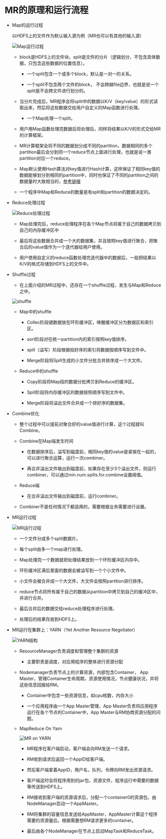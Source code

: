# MR的原理和运行流程

- Map的运行过程

    以HDFS上的文件作为默认输入源为例（MR也可以有其他的输入源）

    ![Map运行过程][1]

    - block是HDFS上的文件块，split是文件的分片（逻辑划分，不包含具体数据，只包含这些数据的位置信息）。

        - 一个split包含一个或多个block，默认是一对一的关系。

        - 一个split不包含两个文件的block， 不会跨越file边界，也就是说一个split是不会跨文件进行划分的。

    - 当分片完成后，MR程序会将split中的数据以K/V（key/value）的形式读取出来，然后将这些数据交给用户自定义的Map函数进行处理。

        - 一个Map处理一个split。

    - 用户用Map函数处理完数据后将处理后，同样将结果以K/V的形式交给MR的计算框架。

    - MR计算框架会将不同的数据划分成不同的partition，数据相同的多个partition最后会分到同一个reduce节点上面进行处理，也就是说一类partition对应一个reduce。

    - Map默认使用Hash算法对key值进行Hash计算，这样保证了相同key值的数据能够划分到相同的partition中，同时也保证了不同的partition之间的数据量时大致相当的，[参考链接][2]

    - 一个程序中Map和Reduce的数量是有split和partition的数据决定的。


- Reduce处理过程

    ![Reduce处理过程][3]

    - Map处理完后，reduce处理程序在各个Map节点将属于自己的数据拷贝到自己的内存缓冲区中

    - 最后将这些数据合并成一个大的数据集，并且按照key值进行聚合，把聚合后的value值作为一个迭代器给用户使用。

    - 用户使用自定义的reduce函数处理完迭代器中的数据后，一般把结果以K/V的格式存储到HDFS上的文件中。

- Shuffle过程

    - 在上面介绍的MR过程中，还存在一个shuffle过程，发生与Map和Reduce之中。

    ![shuffle][4]

    - Map中的shuffle

        - Collec阶段键数据放在环形缓冲区，唤醒缓冲区分为数据区和索引区。

        - sort阶段对在统一partition内的索引按照key值排序。

        - spill（溢写）阶段根据拍好序的索引将数据按顺序写到文件中。

        - Merge阶段将Spill生成的小文件分批合并排序成一个大文件。

    - Reduce中的shuffle

        - Copy阶段将Map段的数据分批拷贝到Reduce的缓冲区。

        - Spill阶段将内存缓冲区的数据按照顺序写到文件中。

        - Merge阶段将溢出文件合并成一个排好序的数据集。

- Combine优化

    - 整个过程中可以提前对聚合好的value值进行计算，这个过程就叫Combine。

    - Combine在Map端发生时间

        - 在数据排序后，溢写到磁盘前，相同key值的value是紧挨在一起的，可以进行聚合运算，运行一次combiner。

        - 再合并溢出文件输出到磁盘前，如果存在至少3个溢出文件，则运行combiner，可以通过min.num.spills.for.combine设置阈值。

    - Reduce端

        - 在合并溢出文件输出到磁盘前，运行combiner。

    - Combiner不是任何情况下都适用的，需要根据业务需要进行设置。


- MR运行过程

    ![MR运行过程][5]

    - 一个文件分成多个split数据片。

    - 每个split由多一个map进行处理。

    - Map处理完一个数据就把处理结果放到一个环形缓冲区内存中。

    - 环形缓冲区满后里面的数据会被溢写到一个个小文件中。

    - 小文件会被合并成一个大文件，大文件会按照partition进行排序。

    - reduce节点将所有属于自己的数据从partition中拷贝到自己的缓冲区中，并进行合并。 

    - 最后合并后的数据交给reduce处理程序进行处理。

    - 处理后的结果存放到HDFS上。


- MR运行在集群上：YARN（Yet Another Resource Negotiator）

    ![YARN结构][6]

    - ResourceManager负责调度和管理整个集群的资源

        - 主要职责是调度，对应用程序的整体进行资源分配

    - Nodemanager负责节点上的计算资源，内部包含Container， App Master，管理Container生命周期，资源使用情况，节点健康状况，并将这些信息回报给RM。

        - Container中包含一些资源信息，如cpu核数，内存大小

        - 一个应用程序由一个App Master管理，App Master负责将应用程序运行在各个节点的Container中，App Master与RM协商资源分配的问题。

    - MapReduce On Yarn

        ![MR on YARN][7]

        - MR程序在客户端启动，客户端会向RM发送一个请求。

        - RM收到请求后返回一个AppID给客户端。

        - 然后客户端拿着AppID，用户名，队列，令牌向RM发出资源请求。

        - 客户端这时会将程序用到的jar包，资源文件，程序运行中需要的数据等传送到HDFS上。

        - RM接收到客户端的资源请求后，分配一个container0的资源包，由NodeManager启动一个AppMaster。

        - RM将集群的容量信息发送给AppMaster，AppMaster计算这个程序需要的资源量后，根据需要想RM请求更多的container。
        
        - 最后由各个NodeManager在节点上启动MapTask和ReduceTask。


[1]: https://github.com/jiaoqiyuan/163-bigdate-note/raw/master/%E6%97%A5%E5%BF%97%E8%A7%A3%E6%9E%90%E5%8F%8A%E8%AE%A1%E7%AE%97%EF%BC%9AMR/img/Map%E8%BF%90%E8%A1%8C%E8%BF%87%E7%A8%8B.png
[2]: https://zhuanlan.zhihu.com/p/42864264
[3]: https://github.com/jiaoqiyuan/163-bigdate-note/raw/master/%E6%97%A5%E5%BF%97%E8%A7%A3%E6%9E%90%E5%8F%8A%E8%AE%A1%E7%AE%97%EF%BC%9AMR/img/Reduce%E5%A4%84%E7%90%86%E8%BF%87%E7%A8%8B.png
[4]: https://github.com/jiaoqiyuan/163-bigdate-note/raw/master/%E6%97%A5%E5%BF%97%E8%A7%A3%E6%9E%90%E5%8F%8A%E8%AE%A1%E7%AE%97%EF%BC%9AMR/img/shuffle%E8%BF%87%E7%A8%8B.png
[5]: https://github.com/jiaoqiyuan/163-bigdate-note/raw/master/%E6%97%A5%E5%BF%97%E8%A7%A3%E6%9E%90%E5%8F%8A%E8%AE%A1%E7%AE%97%EF%BC%9AMR/img/MR%E8%BF%90%E8%A1%8C%E8%BF%87%E7%A8%8B.png
[6]: https://github.com/jiaoqiyuan/163-bigdate-note/raw/master/%E6%97%A5%E5%BF%97%E8%A7%A3%E6%9E%90%E5%8F%8A%E8%AE%A1%E7%AE%97%EF%BC%9AMR/img/YARN%E6%A1%86%E6%9E%B6.png
[7]: https://github.com/jiaoqiyuan/163-bigdate-note/raw/master/%E6%97%A5%E5%BF%97%E8%A7%A3%E6%9E%90%E5%8F%8A%E8%AE%A1%E7%AE%97%EF%BC%9AMR/img/MRonYarn.png
